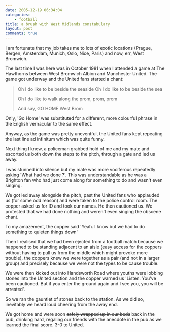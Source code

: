 ```yaml
---
date: 2005-12-19 06:34:04
categories:
    - football
title: a brush with West Midlands constabulary
layout: post
comments: true
---
```

I am fortunate that my job takes me to lots of exotic locations (Prague,
Bergen, Amsterdam, Munich, Oslo, Nice, Paris) and now, err, West
Bromwich.

The last time I was here was in October 1981 when I attended a game at
The Hawthorns between West Bromwich Albion and Manchester United. The
game got underway and the United fans started a chant:
> Oh I do like to be beside the seaside
> Oh I do like to be beside the sea
>
> Oh I do like to walk along the prom, prom, prom
>
> And say, GO HOME West Brom

Only, 'Go Home' was substituted for a different, more colourful phrase
in the English vernacular to the same effect.

Anyway, as the game was pretty uneventful, the United fans kept
repeating the last line ad infinitum which was quite funny.

Next thing I knew, a policeman grabbed hold of me and my mate and
escorted us both down the steps to the pitch, through a gate and led us
away.

I was stunned into silence but my mate was more vociferous repeatedly
asking 'What had we done ?'. This was understandable as he was a
Brighton fan who had just come along for something to do and wasn't even
singing.

We got led away alongside the pitch, past the United fans who applauded
us (for some odd reason) and were taken to the police control room. The
copper asked us for ID and took our names. He then cautioned us. We
protested that we had done nothing and weren't even singing the obscene
chant.

To my amazement, the copper said 'Yeah. I know but we had to do
something to quieten things down'

Then I realised that we had been ejected from a football match because
we happened to be standing adjacent to an aisle (easy access for the
coppers without having to pull us from the middle which might provoke
more trouble), the coppers knew we were together as a pair (and not in a
larger group) and precisely because we were not the types to be cause
trouble.

We were then kicked out into Handsworth Road where youths were lobbing
stones into the United section and the copper warned us 'Listen. You've
been cautioned. But if you enter the ground again and I see you, you
will be arrested'.

So we ran the gauntlet of stones back to the station. As we did so,
inevitably we heard loud cheering from the away end.

We got home and were soon ~~safely wrapped up in our beds~~ back in the
pub, drinking hard, regaling our friends with the anecdote in the pub as
we learned the final score. 3-0 to United.
